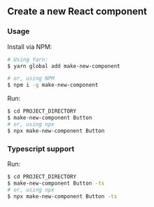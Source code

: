## Create a new React component

### Usage

Install via NPM:

```bash
# Using Yarn:
$ yarn global add make-new-component

# or, using NPM
$ npm i -g make-new-component
```

Run:

```bash
$ cd PROJECT_DIRECTORY
$ make-new-component Button
# or, using npx
$ npx make-new-component Button
```

### Typescript support

Run:

```bash
$ cd PROJECT_DIRECTORY
$ make-new-component Button -ts
# or, using npx
$ npx make-new-component Button -ts
```
